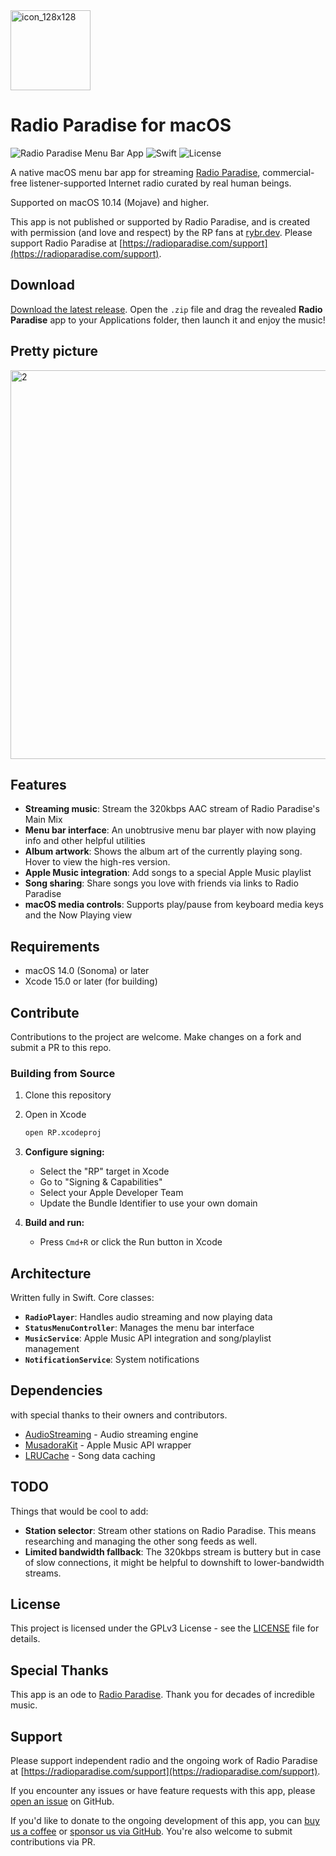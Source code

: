 <img width="128" height="128" alt="icon_128x128" src="https://github.com/user-attachments/assets/85f958aa-34be-408d-a122-d92ff0354588" />

# Radio Paradise for macOS

![Radio Paradise Menu Bar App](https://img.shields.io/badge/macOS-14.0+-blue) ![Swift](https://img.shields.io/badge/Swift-5.0-orange) ![License](https://img.shields.io/badge/License-GPTv3-green)

A native macOS menu bar app for streaming [Radio Paradise](https://radioparadise.com), commercial-free listener-supported Internet radio curated by real human beings.

Supported on macOS 10.14 (Mojave) and higher.

This app is not published or supported by Radio Paradise, and is created with permission (and love and respect) by the RP fans at [rybr.dev](https://rybr.dev). Please support Radio Paradise at [https://radioparadise.com/support](https://radioparadise.com/support).

## Download

[Download the latest release](https://github.com/rybr-dev/radio-paradise-macos/releases/download/1.0/RP-1.0.zip). Open the `.zip` file and drag the revealed **Radio Paradise** app to your Applications folder, then launch it and enjoy the music!

## Pretty picture

<img width="1000" height="622" alt="2" src="https://github.com/user-attachments/assets/8fa2556b-a199-4226-bda9-a67f56d37538" />

## Features

- **Streaming music**: Stream the 320kbps AAC stream of Radio Paradise's Main Mix
- **Menu bar interface**: An unobtrusive menu bar player with now playing info and other helpful utilities
- **Album artwork**: Shows the album art of the currently playing song. Hover to view the high-res version.
- **Apple Music integration**: Add songs to a special Apple Music playlist
- **Song sharing**: Share songs you love with friends via links to Radio Paradise
- **macOS media controls**: Supports play/pause from keyboard media keys and the Now Playing view

## Requirements

- macOS 14.0 (Sonoma) or later
- Xcode 15.0 or later (for building)

## Contribute

Contributions to the project are welcome. Make changes on a fork and submit a PR to this repo.

### Building from Source

1. Clone this repository

2. Open in Xcode
   ```bash
   open RP.xcodeproj
   ```

3. **Configure signing:**
   - Select the "RP" target in Xcode
   - Go to "Signing & Capabilities"
   - Select your Apple Developer Team
   - Update the Bundle Identifier to use your own domain

4. **Build and run:**
   - Press `Cmd+R` or click the Run button in Xcode

## Architecture

Written fully in Swift. Core classes:

- **`RadioPlayer`**: Handles audio streaming and now playing data
- **`StatusMenuController`**: Manages the menu bar interface
- **`MusicService`**: Apple Music API integration and song/playlist management
- **`NotificationService`**: System notifications

## Dependencies
with special thanks to their owners and contributors.

- [AudioStreaming](https://github.com/dimitris-c/AudioStreaming) - Audio streaming engine
- [MusadoraKit](https://github.com/rryam/MusadoraKit) - Apple Music API wrapper
- [LRUCache](https://github.com/nicklockwood/LRUCache) - Song data caching

## TODO
Things that would be cool to add:

- **Station selector**: Stream other stations on Radio Paradise. This means researching and managing the other song feeds as well.
- **Limited bandwidth fallback**: The 320kbps stream is buttery but in case of slow connections, it might be helpful to downshift to lower-bandwidth streams.
  
## License

This project is licensed under the GPLv3 License - see the [LICENSE](LICENSE) file for details.

## Special Thanks

This app is an ode to [Radio Paradise](https://radioparadise.com). Thank you for decades of incredible music.

## Support

Please support independent radio and the ongoing work of Radio Paradise at [https://radioparadise.com/support](https://radioparadise.com/support).

If you encounter any issues or have feature requests with this app, please [open an issue](../../issues) on GitHub. 

If you'd like to donate to the ongoing development of this app, you can [buy us a coffee](https://buymeacoffee.com/rybr.dev) or [sponsor us via GitHub](https://github.com/sponsors/rybr-dev). You're also welcome to submit contributions via PR.
